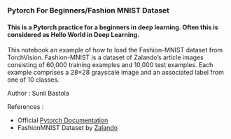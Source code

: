 ### Pytorch For Beginners/Fashion MNIST Dataset
#### This is a Pytorch practice for a beginners in deep learning. Often this is considered as Hello World in Deep Learning. 
This notebook an example of how to load the Fashion-MNIST dataset from TorchVision. Fashion-MNIST is a dataset of Zalando’s article images consisting of 
60,000 training examples and 10,000 test examples. Each example comprises a 28×28 grayscale image and an associated label from one of 10 classes.

Author : Sunil Bastola

References : 
- Official [Pytorch Documentation](https://pytorch.org/tutorials/beginner/basics/data_tutorial.html#preparing-your-data-for-training-with-dataloaders)
- FashionMNIST Dataset by [Zalando](https://github.com/zalandoresearch/fashion-mnist)

